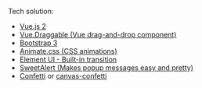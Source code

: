Tech solution:
- [Vue.js 2](https://v2.vuejs.org/)
- [Vue.Draggable (Vue drag-and-drop component)](https://github.com/SortableJS/Vue.Draggable)
- [Bootstrap 3](https://v3.bootcss.com/)
- [Animate.css (CSS animations)](https://animate.style/)
- [Element UI - Built-in transition](https://element.eleme.io/#/en-US/component/transition)
- [SweetAlert (Makes popup messages easy and pretty)](https://sweetalert.js.org/)
- [Confetti](https://codepen.io/longbin/pen/BaKVemE) or [canvas-confetti](https://github.com/catdad/canvas-confetti)